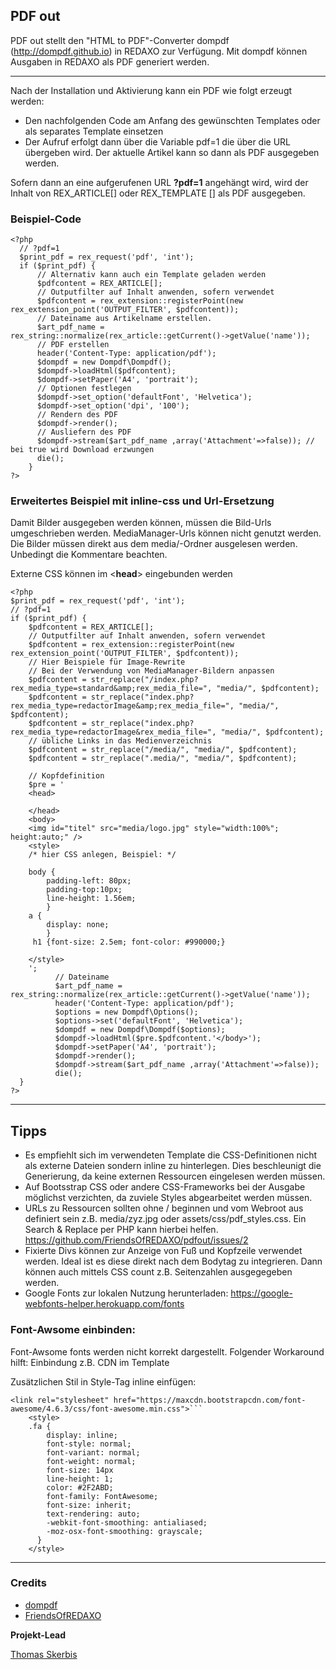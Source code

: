 ## PDF out

PDF out stellt den "HTML to PDF"-Converter dompdf (http://dompdf.github.io) in REDAXO zur Verfügung.
Mit dompdf können Ausgaben in REDAXO als PDF generiert werden. 
___

Nach der Installation und Aktivierung kann ein PDF wie folgt erzeugt werden:
- Den nachfolgenden Code am Anfang des gewünschten Templates oder als separates Template einsetzen
- Der Aufruf erfolgt dann über die Variable pdf=1 die über die URL übergeben wird. Der aktuelle Artikel kann so dann als PDF ausgegeben werden. 

Sofern dann an eine aufgerufenen URL **?pdf=1** angehängt wird, wird der Inhalt von REX_ARTICLE[] oder REX_TEMPLATE [] als PDF ausgegeben.

### Beispiel-Code 
	<?php
	  // ?pdf=1
	  $print_pdf = rex_request('pdf', 'int');
	  if ($print_pdf) {
	  	  // Alternativ kann auch ein Template geladen werden
	  	  $pdfcontent = REX_ARTICLE[];
		  // Outputfilter auf Inhalt anwenden, sofern verwendet
		  $pdfcontent = rex_extension::registerPoint(new rex_extension_point('OUTPUT_FILTER', $pdfcontent));
		  // Dateiname aus Artikelname erstellen. 
		  $art_pdf_name =  rex_string::normalize(rex_article::getCurrent()->getValue('name'));
		  // PDF erstellen
		  header('Content-Type: application/pdf');
		  $dompdf = new Dompdf\Dompdf();
		  $dompdf->loadHtml($pdfcontent);
		  $dompdf->setPaper('A4', 'portrait');
		  // Optionen festlegen 
		  $dompdf->set_option('defaultFont', 'Helvetica');
		  $dompdf->set_option('dpi', '100');
		  // Rendern des PDF
		  $dompdf->render();
		  // Ausliefern des PDF
		  $dompdf->stream($art_pdf_name ,array('Attachment'=>false)); // bei true wird Download erzwungen
		  die();
		}
	?>
	
### Erweitertes Beispiel mit inline-css und Url-Ersetzung
Damit Bilder ausgegeben werden können, müssen die Bild-Urls umgeschrieben werden. MediaManager-Urls können nicht genutzt werden. Die Bilder müssen direkt aus dem media/-Ordner ausgelesen werden. 
Unbedingt die Kommentare beachten.

Externe CSS können im <**head**> eingebunden werden

	<?php
	$print_pdf = rex_request('pdf', 'int');
	// ?pdf=1 
	if ($print_pdf) {
		$pdfcontent = REX_ARTICLE[];
		// Outputfilter auf Inhalt anwenden, sofern verwendet
		$pdfcontent = rex_extension::registerPoint(new rex_extension_point('OUTPUT_FILTER', $pdfcontent));
		// Hier Beispiele für Image-Rewrite
		// Bei der Verwendung von MediaManager-Bildern anpassen    
		$pdfcontent = str_replace("/index.php?rex_media_type=standard&amp;rex_media_file=", "media/", $pdfcontent);
		$pdfcontent = str_replace("index.php?rex_media_type=redactorImage&amp;rex_media_file=", "media/", $pdfcontent);
		$pdfcontent = str_replace("index.php?rex_media_type=redactorImage&rex_media_file=", "media/", $pdfcontent);
		// übliche Links in das Medienverzeichnis    
		$pdfcontent = str_replace("/media/", "media/", $pdfcontent);
		$pdfcontent = str_replace(".media/", "media/", $pdfcontent);

		// Kopfdefinition
		$pre = '
		<head>

		</head>
		<body>
		<img id="titel" src="media/logo.jpg" style="width:100%"; height:auto;" />
		<style>
		/* hier CSS anlegen, Beispiel: */

		body { 
		    padding-left: 80px; 
		    padding-top:10px; 
		    line-height: 1.56em; 
		    }
		a {
		    display: none;
		    } 
		 h1 {font-size: 2.5em; font-color: #990000;}

		</style>
		';
		      // Dateiname 
		      $art_pdf_name =  rex_string::normalize(rex_article::getCurrent()->getValue('name'));
		      header('Content-Type: application/pdf');
		      $options = new Dompdf\Options();
		      $options->set('defaultFont', 'Helvetica');
		      $dompdf = new Dompdf\Dompdf($options);
		      $dompdf->loadHtml($pre.$pdfcontent.'</body>');
		      $dompdf->setPaper('A4', 'portrait');
		      $dompdf->render();
		      $dompdf->stream($art_pdf_name ,array('Attachment'=>false));
		      die();
	  }
	?>

___
## Tipps
- Es empfiehlt sich im verwendeten Template die CSS-Definitionen nicht als externe Dateien sondern inline zu hinterlegen. Dies beschleunigt die Generierung, da keine externen Ressourcen eingelesen werden müssen.
- Auf Bootsstrap CSS oder andere CSS-Frameworks bei der Ausgabe möglichst verzichten, da zuviele Styles abgearbeitet werden müssen. 
- URLs zu Ressourcen sollten ohne / beginnen und vom Webroot aus definiert sein z.B. media/zyz.jpg oder assets/css/pdf_styles.css. Ein Search & Replace per PHP kann hierbei helfen. https://github.com/FriendsOfREDAXO/pdfout/issues/2
- Fixierte Divs können zur Anzeige von Fuß und Kopfzeile verwendet werden. Ideal ist es diese direkt nach dem Bodytag zu integrieren. Dann können auch mittels CSS count z.B. Seitenzahlen ausgegegeben werden.
- Google Fonts zur lokalen Nutzung herunterladen: https://google-webfonts-helper.herokuapp.com/fonts



### Font-Awsome einbinden: 
Font-Awsome fonts werden nicht korrekt dargestellt. 
Folgender Workaround hilft: 
Einbindung z.B. CDN im Template

Zusätzlichen Stil in Style-Tag inline einfügen: 
		
	<link rel="stylesheet" href="https://maxcdn.bootstrapcdn.com/font-awesome/4.6.3/css/font-awesome.min.css">```
		<style>
		.fa {
		    display: inline;
		    font-style: normal;
		    font-variant: normal;
		    font-weight: normal;
		    font-size: 14px
		    line-height: 1;
		    color: #2F2ABD;
		    font-family: FontAwesome;
		    font-size: inherit;
		    text-rendering: auto;
		    -webkit-font-smoothing: antialiased;
		    -moz-osx-font-smoothing: grayscale;
		  }
		</style>  

___
### Credits

- [dompdf](http://dompdf.github.io)
- [FriendsOfREDAXO](https://github.com/FriendsOfREDAXO)

**Projekt-Lead**

[Thomas Skerbis](https://github.com/skerbis)
